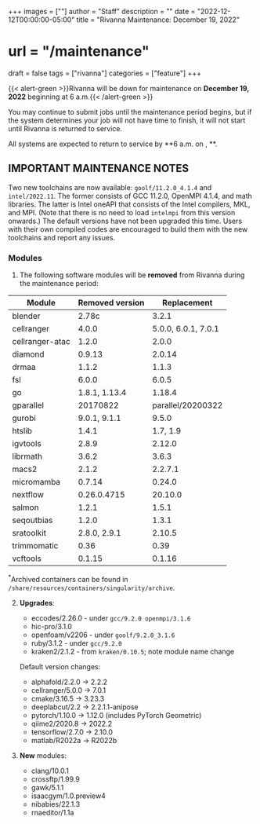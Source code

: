 +++
images = [""]
author = "Staff"
description = ""
date = "2022-12-12T00:00:00-05:00"
title = "Rivanna Maintenance: December 19, 2022"
# url = "/maintenance"
draft = false
tags = ["rivanna"]
categories = ["feature"]
+++

{{< alert-green >}}Rivanna will be down for maintenance on <strong>December 19, 2022</strong> beginning at 6 a.m.{{< /alert-green >}}

You may continue to submit jobs until the maintenance period begins, but if the system determines your job will not have time to finish, it will not start until Rivanna is returned to service.

All systems are expected to return to service by **6 a.m. on , **.

## IMPORTANT MAINTENANCE NOTES

Two new toolchains are now available: `goolf/11.2.0_4.1.4` and `intel/2022.11`. The former consists of GCC 11.2.0, OpenMPI 4.1.4, and math libraries. The latter is Intel oneAPI that consists of the Intel compilers, MKL, and MPI. (Note that there is no need to load `intelmpi` from this version onwards.) The default versions have not been upgraded this time. Users with their own compiled codes are encouraged to build them with the new toolchains and report any issues.

### Modules

1. The following software modules will be **removed** from Rivanna during the maintenance period:

| Module | Removed version | Replacement |
|---|---|---|
|blender     |2.78c | 3.2.1 |
|cellranger      |4.0.0 | 5.0.0, 6.0.1, 7.0.1 |
|cellranger-atac |1.2.0 | 2.0.0 |
|diamond     |0.9.13| 2.0.14|
|drmaa       |1.1.2 | 1.1.3 |
|fsl         |6.0.0 | 6.0.5 |
|go          |1.8.1, 1.13.4 | 1.18.4 |
|gparallel   |20170822 | parallel/20200322 |
|gurobi      |9.0.1, 9.1.1 | 9.5.0 |
|htslib      |1.4.1 | 1.7, 1.9 |
|igvtools    |2.8.9 | 2.12.0 |
|librmath    |3.6.2 | 3.6.3 |
|macs2       |2.1.2 | 2.2.7.1 |
|micromamba  |0.7.14| 0.24.0 |
|nextflow    |0.26.0.4715 | 20.10.0 |
|salmon      |1.2.1 | 1.5.1 |
|seqoutbias  |1.2.0 | 1.3.1 |
|sratoolkit  |2.8.0, 2.9.1 | 2.10.5 |
|trimmomatic |0.36  | 0.39 |
|vcftools    |0.1.15| 0.1.16 |

<sup>*</sup>Archived containers can be found in `/share/resources/containers/singularity/archive`.

2. **Upgrades**:
    - eccodes/2.26.0 - under `gcc/9.2.0 openmpi/3.1.6`
    - hic-pro/3.1.0
    - openfoam/v2206 - under `goolf/9.2.0_3.1.6`
    - ruby/3.1.2 - under `gcc/9.2.0`
    - kraken2/2.1.2 - from `kraken/0.10.5`; note module name change

    Default version changes:
    - alphafold/2.2.0 &rarr; 2.2.2
    - cellranger/5.0.0 &rarr; 7.0.1
    - cmake/3.16.5 &rarr; 3.23.3
    - deeplabcut/2.2 &rarr; 2.2.1.1-anipose
    - pytorch/1.10.0 &rarr; 1.12.0 (includes PyTorch Geometric)
    - qiime2/2020.8 &rarr; 2022.2
    - tensorflow/2.7.0 &rarr; 2.10.0
    - matlab/R2022a &rarr; R2022b

3. **New** modules:
    - clang/10.0.1
    - crossftp/1.99.9
    - gawk/5.1.1
    - isaacgym/1.0.preview4
    - nibabies/22.1.3
    - rnaeditor/1.1a
